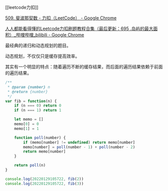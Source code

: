 [[leetcode力扣]]

[509. 斐波那契数 - 力扣（LeetCode） - Google Chrome](https://leetcode-cn.com/problems/fibonacci-number/)


[人人都能看得懂的Leetcode力扣刷题教程合集（最后更新：695 .岛屿的最大面积）_哔哩哔哩_bilibili - Google Chrome](https://www.bilibili.com/video/BV1wA411b7qZ?p=44)

最经典的递归和动态规划的题目。

动态规划，不仅仅只是缓存提高效率。

其实有一个明显的特点：随着遍历不断的缓存结果，而后面的遍历结果依赖于前面的遍历结果。

```javascript
/**
 * @param {number} n
 * @return {number}
 */
var fib = function(n) {
    if (n === 0) return 0
    if (n === 1) return 1

    let memo = []
    memo[0] = 0
    memo[1] = 1

    function poll(number) {
        if (memo[number] != undefined) return memo[number]
        memo[number] = poll(number - 1) + poll(number - 2)
        return memo[number]
    }

    return poll(n)
}

console.log(20220129105722, fib(2))
console.log(20220129105722, fib(3))

```